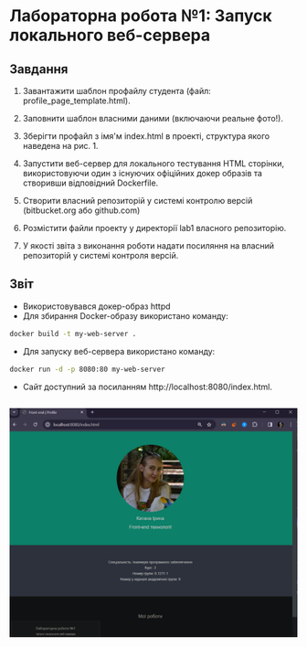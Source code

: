 # Лабораторна робота №1: Запуск локального веб-сервера


## Завдання

1. Завантажити шаблон профайлу студента (файл: profile_page_template.html).

2. Заповнити шаблон власними даними (включаючи реальне фото!).

3. Зберігти профайл з імя'м index.html в проекті, структура якого наведена на рис. 1.

4. Запустити веб-сервер для локального тестування HTML сторінки, використовуючи один з існуючих офіційних докер образів та створивши відповідний Dockerfile.

5. Створити власний репозиторій у системі контролю версій (bitbucket.org або github.com)

6. Розмістити файли проекту у директорії lab1 власного репозиторію.

7. У якості звіта з виконання роботи надати посиляння на власний репозиторій у системі контроля версій.

## Звіт

- Використовувався докер-образ httpd
- Для збирання Docker-образу використано команду:

```bash
docker build -t my-web-server .
```

- Для запуску веб-сервера використано команду:

```bash
docker run -d -p 8080:80 my-web-server
```

- Сайт доступний за посиланням http://localhost:8080/index.html.

##
![site](images/image.png)
